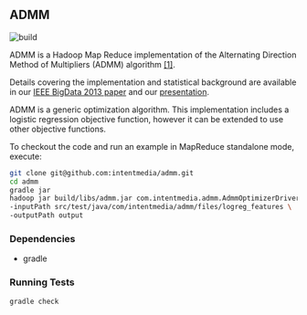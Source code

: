 ## ADMM

![build](https://secure.travis-ci.org/intentmedia/admm.png?branch=master)

ADMM is a Hadoop Map Reduce implementation of the Alternating Direction Method
of Multipliers (ADMM) algorithm [[1]](http://www.stanford.edu/~boyd/papers/admm_distr_stats.html).

Details covering the implementation and statistical background are available in our
[IEEE BigData 2013 paper](http://intentmedia.github.io/assets/2013-10-09-presenting-at-ieee-big-data/pld_js_ieee_bigdata_2013_admm.pdf)
and our [presentation](http://intentmedia.github.io/2013/10/09/presenting-at-ieee-big-data/).

ADMM is a generic optimization algorithm.  This implementation includes a
logistic regression objective function, however it can be extended to use other
objective functions.

To checkout the code and run an example in MapReduce standalone
mode, execute:

```bash
git clone git@github.com:intentmedia/admm.git
cd admm
gradle jar
hadoop jar build/libs/admm.jar com.intentmedia.admm.AdmmOptimizerDriver \
-inputPath src/test/java/com/intentmedia/admm/files/logreg_features \
-outputPath output
```

### Dependencies

* gradle

### Running Tests
```bash
gradle check
```
